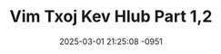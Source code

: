 ---
layout: movie-video-data
date: 2025-03-01 21:25:08 -0951
categories: movie

# Site Attributes
title: "Vim Txoj Kev Hlub Part 1,2"
permalink: "/movie/Vim_Txoj_Kev_Hlub_Part_1,2"

# Movie Attributes
synopsis: "Pajyeeb yog ib tug ntxhais ntsuag tsis muaj niam txiv lawm. Pajyeeb nrog nws pog nyob xwb. Nyob rau ntawm Pajyeeb tus kheej nws tau muaj ib tug mob, raws li Kwstshuaj rau hais Pajyeeb yuab tau noj tshuaj ntau li ntau tau thaum nws tus mob huam tuaj. Thaum Pajyeeb paub tias nws tsis muaj nyiaj yuav tshuaj rau nws tus kheej noj lawm, nws thuab nws pog nkawv thiaj yuav tau mus luab nuj nqis los yuav tshuaj rau nws noj. Yog li no Pajyeeb thiaj yuav tau mus nrhiav hauj lwm los pab nws tus kheej, lub sij hawm Pajyeeb mus txog rau nram nroog nws kuj tau mus ua hauj lwm tu vaj tse rau Vajhuam. Vajhuam yog ib tug tub npua nuj. Nyob rau ntawm Vajhuam lub neej Vajhuam kuj muaj ib tug hlub uas nws ib txwm nyiam los ntev lawm, tiam sis txog thaum kawg Vajhuam paub qhov tseeb, Vajhuam txoj kev hlub kuj zoo tsis raws li siab xav. Vajhuam tag kev cia siab rau ntawm Vajhuam lub neej. Pajyeeb uas yog Vajhuam tus ntxhais qhev, nws ua ib puas tsav yam rau Vajhuam. Thaum Vajhuam paub lawm tias Pajyeeb yog ib tug ntxhais zoo heev, yog li no Vajhuam thiab muab Vajhuam lub siab rau Pajyeeb. Vajhuam txawm nyiam thiab hlub Pajyeeb npaum li cas los Vajhuam tsis nyoo hais qhia rau Pajyeeb li. Nkawv txoj kev hlub tsuas yog hais tias koj hlub kuv rau nruag siab kuv hlub koj rau nruab plaw."
producer: "IMediaz Entertainment"
director: ""
writer: ""
video_link: ""
genre: "Romance"
year: ""
release_type: "DVD"
storage: "Center for Hmong Studies"
thumbnail: "/assets/images/movie_thumbnails/Vim Txoj Kev Hlub Part 1,2.jpeg"
publishing_company: "IMediaz Entertainment"

# Sequels + Parts
base_movie: ""
total_parts: 
sequel: ""

# Movie Cast
cast:
- name: "Txiab Yaj"
- name: "Yang Thao"
- name: "Mai Vue"
---